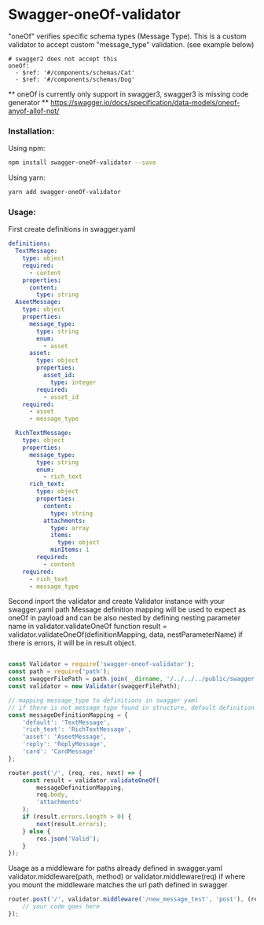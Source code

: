 # Swagger-oneOf-validator

"oneOf" verifies specific schema types (Message Type). This is a custom validator to accept custom "message_type" validation. (see example below)  

```
# swagger2 does not accept this
oneOf:
  - $ref: '#/components/schemas/Cat'
  - $ref: '#/components/schemas/Dog'
```

** oneOf is currently only support in swagger3, swagger3 is missing code generator
** https://swagger.io/docs/specification/data-models/oneof-anyof-allof-not/

### Installation:
Using npm:
```sh
npm install swagger-oneOf-validator --save
```
Using yarn:
```sh
yarn add swagger-oneOf-validator
```

### Usage:

First create definitions in swagger.yaml
```yaml
definitions:
  TextMessage:
    type: object
    required:
      - content
    properties:
      content:
        type: string
  AseetMessage:
    type: object
    properties:
      message_type:
        type: string
        enum:
          - asset
      asset:
        type: object
        properties:
          asset_id:
            type: integer
        required:
          - asset_id
    required:
      - asset
      - message_type

  RichTextMessage:
    type: object
    properties:
      message_type:
        type: string
        enum:
          - rich_text
      rich_text:
        type: object
        properties:
          content:
            type: string
          attachments:
            type: array
            items:
              type: object
            minItems: 1
        required:
          - content
    required:
      - rich_text
      - message_type
```

Second inport the validator and create Validator instance with your swagger.yaml path
Message definition mapping will be used to expect as oneOf in payload
and can be also nested by defining nesting parameter name in validator.validateOneOf function
result = validator.validateOneOf(definitionMapping, data, nestParameterName)
if there is errors, it will be in result object.
```js

const Validator = require('swagger-oneof-validator');
const path = require('path');
const swaggerFilePath = path.join(__dirname, '/../../../public/swagger.yaml');
const validator = new Validator(swaggerFilePath);

// mapping message_type to definitions in swagger yaml
// if there is not message_type found in structure, default definition will be used!
const messageDefinitionMapping = {
    'default': 'TextMessage',
    'rich_text': 'RichTextMessage',
    'asset': 'AseetMessage',
    'reply': 'ReplyMessage',
    'card': 'CardMessage'
};

router.post('/', (req, res, next) => {
    const result = validator.validateOneOf(
        messageDefinitionMapping,
        req.body,
        'attachments'
    );
    if (result.errors.length > 0) {
        next(result.errors);
    } else {
        res.json('Valid');
    }
});

```

Usage as a middleware for paths already defined in swagger.yaml
validator.middleware(path, method)
or 
validator.middleware(req) if where you mount the middleware matches the url path defined in swagger
```js
router.post('/', validator.middleware('/new_message_test', 'post'), (req, res, next) => {
    // your code goes here
});
```









